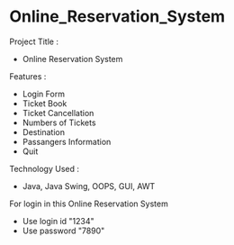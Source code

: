 # Online_Reservation_System

Project Title : 
- Online Reservation System
  
Features : 
- Login Form
- Ticket Book
- Ticket Cancellation
- Numbers of Tickets
- Destination
- Passangers Information
- Quit

Technology Used : 
- Java, Java Swing, OOPS, GUI, AWT
  
For login in this Online Reservation System
- Use login id "1234"
- Use password "7890"
